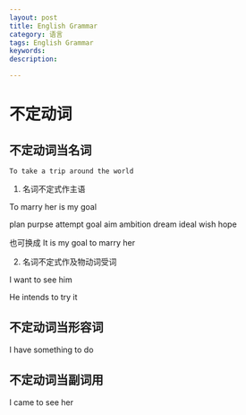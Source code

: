 ```yaml
---
layout: post
title: English Grammar
category: 语言
tags: English Grammar
keywords: 
description: 

---
```


# 不定动词


## 不定动词当名词


`To take a trip around the world`

1. 名词不定式作主语

To marry her is my goal

plan purpse attempt goal aim ambition dream ideal wish hope

也可换成  It is my goal to marry her

  
2. 名词不定式作及物动词受词

I want to see him

He intends to try it

    
## 不定动词当形容词

I have something to do

## 不定动词当副词用

I came to see her



